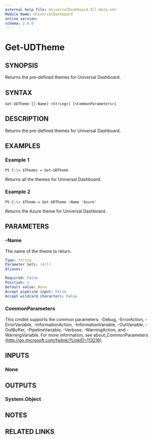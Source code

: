```yaml
---
external help file: UniversalDashboard.dll-Help.xml
Module Name: UniversalDashboard
online version:
schema: 2.0.0
---
```


# Get-UDTheme

## SYNOPSIS
Returns the pre-defined themes for Universal Dashboard.

## SYNTAX

```
Get-UDTheme [[-Name] <String>] [<CommonParameters>]
```

## DESCRIPTION
Returns the pre-defined themes for Universal Dashboard.

## EXAMPLES

### Example 1
```
PS C:\> $Themes = Get-UDTheme
```

Returns all the themes for Universal Dashboard.

### Example 2
```
PS C:\> $Theme = Get-UDTheme -Name 'Azure'
```

Returns the Azure theme for Universal Dashboard.

## PARAMETERS

### -Name
The name of the theme to return.

```yaml
Type: String
Parameter Sets: (All)
Aliases:

Required: False
Position: 1
Default value: None
Accept pipeline input: False
Accept wildcard characters: False
```

### CommonParameters
This cmdlet supports the common parameters: -Debug, -ErrorAction, -ErrorVariable, -InformationAction, -InformationVariable, -OutVariable, -OutBuffer, -PipelineVariable, -Verbose, -WarningAction, and -WarningVariable. For more information, see about_CommonParameters (http://go.microsoft.com/fwlink/?LinkID=113216).

## INPUTS

### None

## OUTPUTS

### System.Object

## NOTES

## RELATED LINKS
